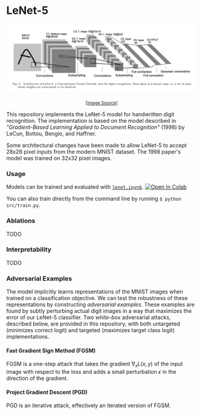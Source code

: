 # LeNet-5

![lenet5](src/res/LeCun98.png)
<p align="center"><sub>[<a href="http://vision.stanford.edu/cs598_spring07/papers/Lecun98.pdf">Image Source</a>]</sub></p>

This repository implements the LeNet-5 model for handwritten digit recognition. The implementation is based on the model described in *"Gradient-Based Learning Applied to Document Recognition"* (1998) by LeCun, Bottou, Bengio, and Haffner. 

Some architectural changes have been made to allow LeNet-5 to accept 28x28 pixel inputs from the modern MNIST dataset. The 1998 paper's model was trained on 32x32 pixel images. 

### Usage
Models can be trained and evaluated with [`lenet.ipynb`](lenet.ipynb). [![Open In Colab](https://colab.research.google.com/assets/colab-badge.svg)](https://colab.research.google.com/github/ncarolan/lenet-5/blob/main/lenet.ipynb)

You can also train directly from the command line by running `$ python src/train.py`.

### Ablations
TODO

### Interpretability
TODO

### Adversarial Examples
The model implicitly learns representations of the MNIST images when trained on a classification objective. We can test the robustness of these representations by constructing *adversarial examples*. These examples are found by subtly perturbing actual digit images in a way that maximizes the error of our LeNet-5 classifier. Two *white-box* adversarial attacks, described below, are provided in this repository, with both untargeted (minimizes correct logit) and targeted (maximizes target class logit) implementations. 

#### Fast Gradient Sign Method (FGSM)
FGSM is a one-step attack that takes the gradient $\nabla_x L(x,y)$ of the input image with respect to the loss and adds a small perturbation $\epsilon$ in the direction of the gradient.

#### Project Gradient Descent (PGD)
PGD is an iterative attack, effectively an iterated version of FGSM.
